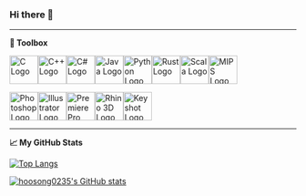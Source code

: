 ### Hi there 👋

<!--
**hoosong0235/hoosong0235** is a ✨ _special_ ✨ repository because its `README.md` (this file) appears on your GitHub profile.

Here are some ideas to get you started:

- 🔭 I’m currently working on ...
- 🌱 I’m currently learning ...
- 👯 I’m looking to collaborate on ...
- 🤔 I’m looking for help with ...
- 💬 Ask me about ...
- 📫 How to reach me: ...
- 😄 Pronouns: ...
- ⚡ Fun fact: ...
-->

---

**🧰 Toolbox**

<img src="https://cdn.worldvectorlogo.com/logos/c-1.svg" alt="C Logo" width="50" height="50"/><img src="https://cdn.worldvectorlogo.com/logos/c.svg" alt="C++ Logo" width="50" height="50"/><img src="https://cdn.worldvectorlogo.com/logos/c--4.svg" alt="C# Logo" width="50" height="50"/><img src="https://cdn.worldvectorlogo.com/logos/java-4.svg" alt="Java Logo" width="50" height="50"/><img src="https://cdn.worldvectorlogo.com/logos/python-5.svg" alt="Python Logo" width="50" height="50"/><img src="https://cdn.worldvectorlogo.com/logos/rust.svg" alt="Rust Logo" width="50" height="50"/><img src="https://cdn.worldvectorlogo.com/logos/scala-4.svg" alt="Scala Logo" width="50" height="50"/><img src="https://cdn.worldvectorlogo.com/logos/mips-technologies.svg" alt="MIPS Logo" width="50" height="50"/>

<img src="https://cdn.worldvectorlogo.com/logos/adobe-photoshop-2.svg" alt="Photoshop Logo" width="50" height="50"/><img src="https://cdn.worldvectorlogo.com/logos/adobe-illustrator-cc-icon.svg" alt="Illustrator Logo" width="50" height="50"/><img src="https://cdn.worldvectorlogo.com/logos/premiere-cc.svg" alt="Premiere Pro" width="50" height="50"/><img src="https://upload.wikimedia.org/wikipedia/en/thumb/d/d0/Rhinoceros3d-logo.png/180px-Rhinoceros3d-logo.png" alt="Rhino 3D Logo" width="50" height="50"/><img src="https://www.keyshot.com/wp-content/uploads/2018/10/keyshot-icon-256.png" alt="Keyshot Logo" width="50" height="50"/>

---

**&#x1f4c8; My GitHub Stats**

[![Top Langs](https://github-readme-stats.vercel.app/api/top-langs/?username=hoosong0235&hide=java,html,css&theme=radical)](https://github.com/anuraghazra/github-readme-stats)

[![hoosong0235's GitHub stats](https://github-readme-stats.vercel.app/api?username=hoosong0235&theme=radical)](https://github.com/anuraghazra/github-readme-stats)
